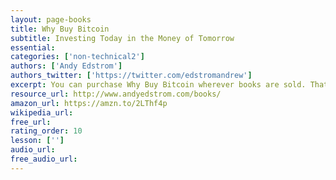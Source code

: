 ```yaml
---
layout: page-books
title: Why Buy Bitcoin
subtitle: Investing Today in the Money of Tomorrow
essential: 
categories: ['non-technical2']
authors: ['Andy Edstrom']
authors_twitter: ['https://twitter.com/edstromandrew']
excerpt: You can purchase Why Buy Bitcoin wherever books are sold. That includes your local independent bookstore as well as all the online booksellers like Amazon, Apple, Kobo, Google Play, and Barnes & Noble.
resource_url: http://www.andyedstrom.com/books/
amazon_url: https://amzn.to/2LThf4p
wikipedia_url: 
free_url: 
rating_order: 10
lesson: ['']
audio_url: 
free_audio_url: 
---
```

